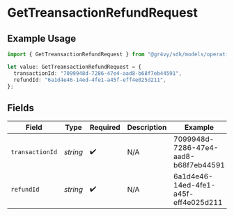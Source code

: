 # GetTreansactionRefundRequest

## Example Usage

```typescript
import { GetTreansactionRefundRequest } from "@gr4vy/sdk/models/operations";

let value: GetTreansactionRefundRequest = {
  transactionId: "7099948d-7286-47e4-aad8-b68f7eb44591",
  refundId: "6a1d4e46-14ed-4fe1-a45f-eff4e025d211",
};
```

## Fields

| Field                                | Type                                 | Required                             | Description                          | Example                              |
| ------------------------------------ | ------------------------------------ | ------------------------------------ | ------------------------------------ | ------------------------------------ |
| `transactionId`                      | *string*                             | :heavy_check_mark:                   | N/A                                  | 7099948d-7286-47e4-aad8-b68f7eb44591 |
| `refundId`                           | *string*                             | :heavy_check_mark:                   | N/A                                  | 6a1d4e46-14ed-4fe1-a45f-eff4e025d211 |